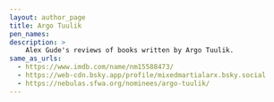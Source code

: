 ```yaml
---
layout: author_page
title: Argo Tuulik
pen_names:
description: >
    Alex Gude's reviews of books written by Argo Tuulik.
same_as_urls:
  - https://www.imdb.com/name/nm15588473/
  - https://web-cdn.bsky.app/profile/mixedmartialarx.bsky.social
  - https://nebulas.sfwa.org/nominees/argo-tuulik/
---
```

